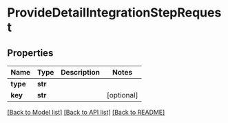 # ProvideDetailIntegrationStepRequest

## Properties
Name | Type | Description | Notes
------------ | ------------- | ------------- | -------------
**type** | **str** |  | 
**key** | **str** |  | [optional] 

[[Back to Model list]](../README.md#documentation-for-models) [[Back to API list]](../README.md#documentation-for-api-endpoints) [[Back to README]](../README.md)


